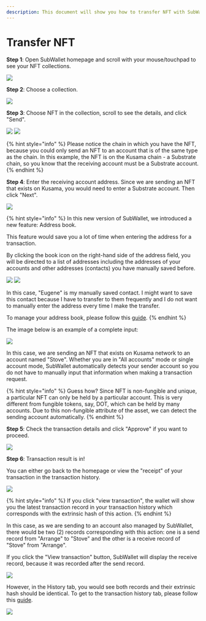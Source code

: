 ```yaml
---
description: This document will show you how to transfer NFT with SubWallet.
---
```


# Transfer NFT

**Step 1**: Open SubWallet homepage and scroll with your mouse/touchpad to see your NFT collections.

![](<../../.gitbook/assets/image (857).png>)



**Step 2**: Choose a collection.

![](<../../.gitbook/assets/image (1148).png>)



**Step 3**: Choose NFT in the collection, scroll to see the details, and click "Send".

![](<../../.gitbook/assets/image (1475).png>) ![](<../../.gitbook/assets/image (1206).png>)

{% hint style="info" %}
Please notice the chain in which you have the NFT, because you could only send an NFT to an account that is of the same type as the chain. In this example, the NFT is on the Kusama chain - a Substrate chain, so you know that the receiving account must be a Substrate account.&#x20;
{% endhint %}



**Step 4**: Enter the receiving account address. Since we are sending an NFT that exists on Kusama, you would need to enter a Substrate account. Then click "Next".

![](<../../.gitbook/assets/image (1102).png>)

{% hint style="info" %}
In this new version of SubWallet, we introduced a new feature: Address book.&#x20;

This feature would save you a lot of time when entering the address for a transaction.&#x20;

By clicking the book icon on the right-hand side of the address field, you will be directed to a list of addresses including the addresses of your accounts and other addresses (contacts) you have manually saved before.&#x20;

![](<../../.gitbook/assets/image (1387).png>) ![](<../../.gitbook/assets/image (1276).png>)

In this case, "Eugene" is my manually saved contact. I might want to save this contact because I have to transfer to them frequently and I do not want to manually enter the address every time I make the transfer.&#x20;



To manage your address book, please follow this [guide](../manage-address-book.md).
{% endhint %}

The image below is an example of a complete input:

![](<../../.gitbook/assets/image (1113).png>)

In this case, we are sending an NFT that exists on Kusama network to an account named "Stove". Whether you are in "All accounts" mode or single account mode, SubWallet automatically detects your sender account so you do not have to manually input that information when making a transaction request.&#x20;

{% hint style="info" %}
Guess how? Since NFT is non-fungible and unique, a particular NFT can only be held by a particular account. This is very different from fungible tokens, say, DOT, which can be held by many accounts. Due to this non-fungible attribute of the asset, we can detect the sending account automatically.&#x20;
{% endhint %}



**Step 5**: Check the transaction details and click "Approve" if you want to proceed.

![](<../../.gitbook/assets/image (1066).png>)



**Step 6**: Transaction result is in!

You can either go back to the homepage or view the "receipt" of your transaction in the transaction history.&#x20;

![](<../../.gitbook/assets/image (1037).png>)

{% hint style="info" %}
If you click "view transaction", the wallet will show you the latest transaction record in your transaction history which corresponds with the extrinsic hash of this action.&#x20;
{% endhint %}

In this case, as we are sending to an account also managed by SubWallet, there would be two (2) records corresponding with this action: one is a send record from "Arrange" to "Stove" and the other is a receive record of "Stove" from "Arrange".&#x20;

If you click the "View transaction" button, SubWallet will display the receive record, because it was recorded after the send record.

![](<../../.gitbook/assets/image (1020).png>)

However, in the History tab, you would see both records and their extrinsic hash should be identical. To get to the transaction history tab, please follow this [guide](broken-reference).

![](<../../.gitbook/assets/image (1345).png>)
